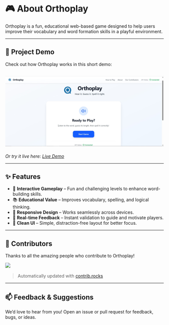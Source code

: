 # 🎮 About Orthoplay

Orthoplay is a fun, educational web-based game designed to help users improve their vocabulary and word formation skills in a playful environment.

---

## 🔗 Project Demo

Check out how Orthoplay works in this short demo:

![demo.jpg](./frontend/public/demo.jpg)
---
*Or try it live here: [Live Demo](https://your-live-link-if-available.com)*

---

## ✨ Features

* 🎯 **Interactive Gameplay** – Fun and challenging levels to enhance word-building skills.
* 📚 **Educational Value** – Improves vocabulary, spelling, and logical thinking.
* 📱 **Responsive Design** – Works seamlessly across devices.
* 🧠 **Real-time Feedback** – Instant validation to guide and motivate players.
* 🎨 **Clean UI** – Simple, distraction-free layout for better focus.

---

## 👥 Contributors

Thanks to all the amazing people who contribute to Orthoplay!

<p align="left">
  <a href="https://github.com/whyvineet/orthoplay/graphs/contributors">
    <img src="https://contrib.rocks/image?repo=whyvineet/orthoplay" />
  </a>
</p>

> Automatically updated with [contrib.rocks](https://contrib.rocks)

---

## 📫 Feedback & Suggestions

We’d love to hear from you!
Open an issue or pull request for feedback, bugs, or ideas.
